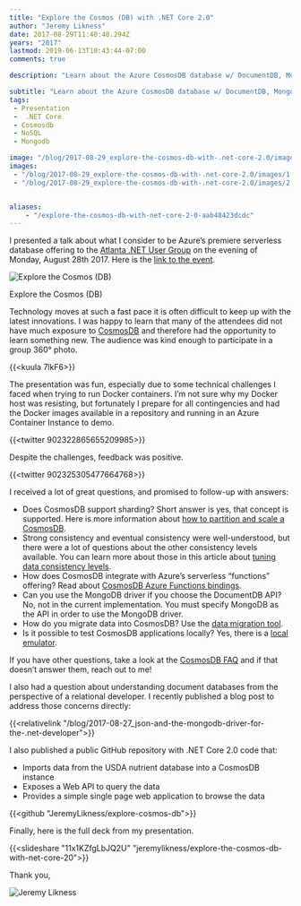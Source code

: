```yaml
---
title: "Explore the Cosmos (DB) with .NET Core 2.0"
author: "Jeremy Likness"
date: 2017-08-29T11:40:48.294Z
years: "2017"
lastmod: 2019-06-13T10:43:44-07:00
comments: true

description: "Learn about the Azure CosmosDB database w/ DocumentDB, MongoDB, Gremlin (Graph) and Table storage APIs and .NET Core 2.0 examples."

subtitle: "Learn about the Azure CosmosDB database w/ DocumentDB, MongoDB, Gremlin (Graph) and Table storage APIs and .NET Core 2.0 examples."
tags:
 - Presentation 
 -  .NET Core 
 - Cosmosdb 
 - NoSQL 
 - Mongodb 

image: "/blog/2017-08-29_explore-the-cosmos-db-with-.net-core-2.0/images/1.png" 
images:
 - "/blog/2017-08-29_explore-the-cosmos-db-with-.net-core-2.0/images/1.png" 
 - "/blog/2017-08-29_explore-the-cosmos-db-with-.net-core-2.0/images/2.gif" 


aliases:
    - "/explore-the-cosmos-db-with-net-core-2-0-aab48423dcdc"
---
```


I presented a talk about what I consider to be Azure’s premiere serverless database offering to the [Atlanta .NET User Group](https://www.meetup.com/Atlanta-Net-User-Group/) on the evening of Monday, August 28th 2017. Here is the [link to the event](https://www.meetup.com/Atlanta-Net-User-Group/events/242342714/).

![Explore the Cosmos (DB)](/blog/2017-08-29_explore-the-cosmos-db-with-.net-core-2.0/images/1.png)
<figcaption>Explore the Cosmos (DB)</figcaption>

Technology moves at such a fast pace it is often difficult to keep up with the latest innovations. I was happy to learn that many of the attendees did not have much exposure to [CosmosDB](http://bit.ly/2wexUIF) and therefore had the opportunity to learn something new. The audience was kind enough to participate in a group 360° photo.

{{<kuula 7lkF6>}}

The presentation was fun, especially due to some technical challenges I faced when trying to run Docker containers. I’m not sure why my Docker host was resisting, but fortunately I prepare for all contingencies and had the Docker images available in a repository and running in an Azure Container Instance to demo.

{{<twitter 902322865655209985>}}

Despite the challenges, feedback was positive.

{{<twitter 902325305477664768>}}

I received a lot of great questions, and promised to follow-up with answers:

* Does CosmosDB support sharding? Short answer is yes, that concept is supported. Here is more information about [how to partition and scale a CosmosDB](https://jlik.me/f29).
* Strong consistency and eventual consistency were well-understood, but there were a lot of questions about the other consistency levels available. You can learn more about those in this article about [tuning data consistency levels](https://jlik.me/f3a).
* How does CosmosDB integrate with Azure’s serverless “functions” offering? Read about [CosmosDB Azure Functions bindings](https://jlik.me/f3b).
* Can you use the MongoDB driver if you choose the DocumentDB API? No, not in the current implementation. You must specify MongoDB as the API in order to use the MongoDB driver.
* How do you migrate data into CosmosDB? Use the [data migration tool](https://jlik.me/f3c).
* Is it possible to test CosmosDB applications locally? Yes, there is a [local emulator](https://jlik.me/f3d).

If you have other questions, take a look at the [CosmosDB FAQ](https://jlik.me/f3e) and if that doesn’t answer them, reach out to me!

I also had a question about understanding document databases from the perspective of a relational developer. I recently published a blog post to address those concerns directly:

{{<relativelink "/blog/2017-08-27_json-and-the-mongodb-driver-for-the-.net-developer">}}

I also published a public GitHub repository with .NET Core 2.0 code that:

* Imports data from the USDA nutrient database into a CosmosDB instance
* Exposes a Web API to query the data
* Provides a simple single page web application to browse the data

{{<github "JeremyLikness/explore-cosmos-db">}}

Finally, here is the full deck from my presentation.

{{<slideshare "11x1KZfgLbJQ2U" "jeremylikness/explore-the-cosmos-db-with-net-core-20">}}

Thank you,

![Jeremy Likness](/blog/2017-08-29_explore-the-cosmos-db-with-.net-core-2.0/images/2.gif)
